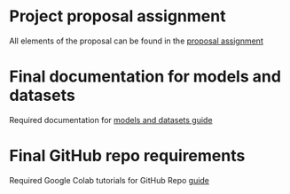 # Project proposal assignment
All elements of the proposal can be found in the [proposal assignment](https://github.com/pattichis/projects/blob/main/proposal.md)


# Final documentation for models and datasets
Required documentation for [models and datasets guide](https://github.com/pattichis/projects/blob/main/Datasets_and_models_reqs.md)

# Final GitHub repo requirements 
Required Google Colab tutorials for GitHub Repo [guide](https://github.com/pattichis/projects/blob/main/Colab-tutorial-list.md)

